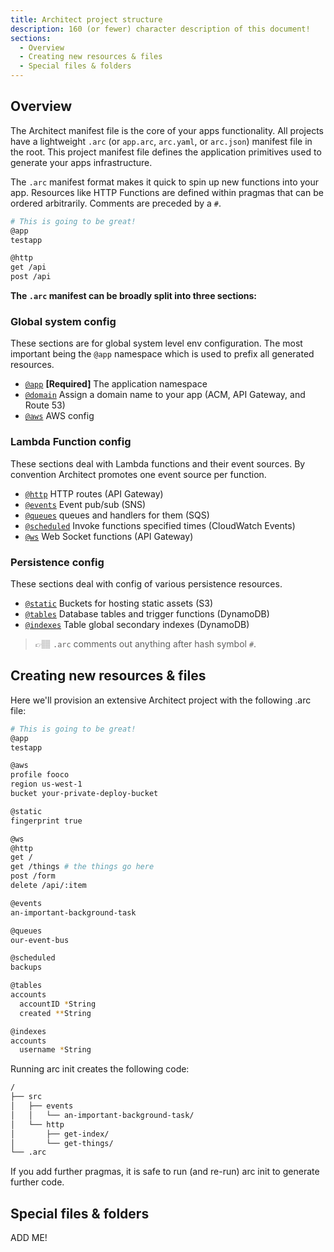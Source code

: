 ```yaml
---
title: Architect project structure
description: 160 (or fewer) character description of this document!
sections:
  - Overview
  - Creating new resources & files
  - Special files & folders
---
```


## Overview

The Architect manifest file is the core of your apps functionality. All projects have a lightweight `.arc` (or `app.arc`, `arc.yaml`, or `arc.json`) manifest file in the root. This project manifest file defines the application primitives used to generate your apps infrastructure.

The `.arc` manifest format makes it quick to spin up new functions into your app. Resources like HTTP Functions are defined within pragmas that can be ordered arbitrarily. Comments are preceded by a `#`.

```bash
# This is going to be great!
@app
testapp

@http
get /api
post /api
```
**The `.arc` manifest can be broadly split into three sections:**

### Global system config

These sections are for global system level env configuration. The most important being the `@app` namespace which is used to prefix all generated resources.

- [`@app`](/reference/app) **[Required]** The application namespace
- [`@domain`](/reference/domain) Assign a domain name to your app (ACM, API Gateway, and Route 53)
- [`@aws`](/reference/aws) AWS config

### Lambda Function config

These sections deal with Lambda functions and their event sources. By convention Architect promotes one event source per function. 

- [`@http`](/reference/http) HTTP routes (API Gateway)
- [`@events`](/reference/events) Event pub/sub (SNS)
- [`@queues`](/reference/queues)  queues and handlers for them (SQS)
- [`@scheduled`](/reference/scheduled) Invoke functions specified times (CloudWatch Events)
- [`@ws`](/reference/ws) Web Socket functions (API Gateway)

### Persistence config

These sections deal with config of various persistence resources.

- [`@static`](/reference/static) Buckets for hosting static assets (S3)
- [`@tables`](/reference/tables) Database tables and trigger functions (DynamoDB)
- [`@indexes`](/reference/indexes) Table global secondary indexes (DynamoDB)

> 👉🏽 `.arc` comments out anything after hash symbol `#`. 

## Creating new resources & files

Here we'll provision an extensive Architect project with the following .arc file:

```bash
# This is going to be great!
@app
testapp

@aws
profile fooco
region us-west-1
bucket your-private-deploy-bucket

@static
fingerprint true

@ws
@http
get /
get /things # the things go here
post /form
delete /api/:item

@events
an-important-background-task

@queues
our-event-bus

@scheduled
backups

@tables
accounts
  accountID *String
  created **String

@indexes
accounts
  username *String
```

Running arc init creates the following code:

```bash
/
├── src
│   ├── events
│   │   └── an-important-background-task/
│   └── http
│       ├── get-index/
│       └── get-things/
└── .arc
```
If you add further pragmas, it is safe to run (and re-run) arc init to generate further code.

## Special files & folders

ADD ME!
<!-- `view` folder/ `shared` folder -->

